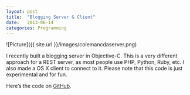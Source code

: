```yaml
---
layout: post
title:  "Blogging Server & Client"
date:   2013-06-14
categories: Programming
---
```

![Picture]({{ site.url }}/images/colemancdaserver.png)

I recently built a blogging server in Objective-C. This is a very different approach for a REST server, as most people use PHP, Python, Ruby, etc. I also made a OS X client to connect to it. Please note that this code is just experimental and for fun.

Here’s the code on [GitHub][ColemanServer].

[ColemanServer]: https://github.com/colemancda/ColemanServer